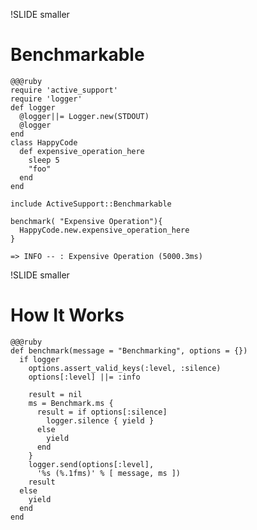 !SLIDE smaller
# Benchmarkable #
    @@@ruby
    require 'active_support'
    require 'logger'
    def logger
      @logger||= Logger.new(STDOUT)
      @logger
    end
    class HappyCode
      def expensive_operation_here
        sleep 5
        "foo"
      end
    end

    include ActiveSupport::Benchmarkable

    benchmark( "Expensive Operation"){ 
      HappyCode.new.expensive_operation_here
    }

    => INFO -- : Expensive Operation (5000.3ms)
    
!SLIDE smaller
# How It Works
    @@@ruby
    def benchmark(message = "Benchmarking", options = {})
      if logger
        options.assert_valid_keys(:level, :silence)
        options[:level] ||= :info

        result = nil
        ms = Benchmark.ms { 
          result = if options[:silence]
            logger.silence { yield }
          else
            yield 
          end
        }
        logger.send(options[:level], 
          '%s (%.1fms)' % [ message, ms ])
        result
      else
        yield
      end
    end